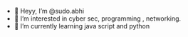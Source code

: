 - 👋 Heyy, I’m @sudo.abhi
- 👀 I’m interested in cyber sec, programming , networking.
- 🌱 I’m currently learning java script and python

<!---
abhigyan-sati/abhigyan-sati is a ✨ special ✨ repository because its `README.md` (this file) appears on your GitHub profile.
You can click the Preview link to take a look at your changes.
--->

